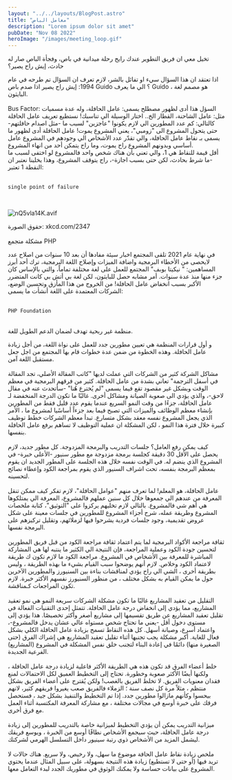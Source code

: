 ```yaml
---
layout: "../../layouts/BlogPost.astro"
title: "معامل الباص"
description: "Lorem ipsum dolor sit amet"
pubDate: "Nov 08 2022"
heroImage: "/images/meeting_loop.gif"
---
```


تخيل معي ان فريق التطوير عندك رايح رحلة ميدانية في باص، وفجأة الباص صار له حادث، إيش راح يصير؟

اذا تعتقد ان هذا السؤال سيء او تفائل بالشر، لازم تعرف ان السؤال تم طرحه في عام 1994: إيش راح يصير اذا صدم باص Guido ؟
الي ما يعرف Guido ، هو مصمم لغة البايثون.
<br><br>
Bus Factor:
السؤل هذا أدى لظهور مصطلح يسمى: عامل الحافلة، وله عدة مسميات مثل: عامل الشاحنة، القطار الخ.. اختار الوسيلة الي تناسبك!
نستطيع تعريف عامل الحافلة كالتالي:
كم عدد المطورين الي لازم يكونوا "عاجزين" لسبب ما -مثل اصدام حافلتهم- حتى يتحول المشروع الى "زومبي"، يعني المشروع يموت!
عامل الحافلة أدى لظهور ما يسمى بـ  نقاط عامل الحافلة، والي تقدّر عدد الأشخاص الي وجودهم في المشروع عامل أساسي وبدونهم المشروع راح يموت، وما راح يتمكن أحد من انهاء المشروع.
<br>
أقل قيمة للنقاط هي 1، والي تعني بأن هناك شخص واحد فالمشروع لو اختفى لسبب ما -ما شرط بحادث، لكن حتى بسبب اجازة-، راح يتوقف المشروع، وهذا يخلينا نعتبر ان النقطة 1 تعتبر:
<br><br>
```
single point of failure
``` 

<br>

![nQ5vla14K.avif](https://cdn.hashnode.com/res/hashnode/image/upload/v1648302555255/sAT9OoNYz.avif)

حقوق الصورة: xkcd.com/2347
<br><br>
مشكلة متجمع PHP

في نهاية عام 2021 تلقى المجتمع اخبار سيئة مفادها أن بعد 10 سنوات من اصلاح عدد لايحصى من الأخطاء البرمجية واضافة الميزات وإصلاح اللغة البرمجية، ترك أحد أبرز المساهمين: " نيكيتا بوبف" المجتمع للعمل على لغة مختلفة تماماً، والتي بالإساس كان جزء منها منذ عدة سنوات. 
أمر مشابه حصل للبايثون، لكن لغة بي أتش بي كانت المتضرر الأكبر بسبب انخفاض عامل الحافلة!
من الخروج من هذا المأزق وتحسين الوضع، الشركات المعتمدة على اللغة أنشأت ما يسمى:
<br>
<br>
```
PHP Foundation
```
<br>
منظمة غير ربحية تهدف لضمان الدعم الطويل للغة.

و أول قرارات المنظمة هي تعيين مطورين جدد للعمل على نواة اللغة، من أجل زيادة عامل الحافلة. وهذه الخطوة من ضمن عدة خطوات قام بها المجتمع من اجل جعل مستقبل اللغة آمن.
<br><br>
مشاكل الشركة
كثير من الشركات التي عملت لديها "كاتب المقالة الأصلي، تجد المقالة في أسفل الترجمة" تعاني بشدة من عامل الحافلة. كثير من فرقهم البرمجية في معظم الوقت وبشكل غير مقصود تقع فيما يسمى "لم يُخترع هُنا" -سأتحدث عنه في مقال لاحق-، والذي يؤدي الى صعوبة الصيانة ومشاكل أخرى.
غالبًا ما تكون الدرجة المنخفضة لـ عامل الحافلة، جزءًا من وقت النمو السريع عندما يقوم عدد قليل فقط من المطورين بإنشاء معظم الوظائف والميزات التي تصبح فيما بعد جزءاً أساسًيا لمشروع ما ، الأمر الذي يجعل المشروع نفسه معقد بشكل متسارع. تبدأ معظم الشركات خطط توظيف كبيرة خلال فترة هذا النمو ، لكن المشكلة ان عملية التوظيف لا تساهم برفع عامل الحافلة بنفسها.
<br><br>
كيف يمكن رفع العامل؟
جلسات التدريب والبرمجة المزدوجة.
كل مطور جديد، لازم يحصل على الأقل 30 دقيقة كجلسة برمجة مزدوجة مع مطور سنيور -الأعلى خبرة- في المشروع الذي ينضم له. في الوقت نفسه خلال هذه الجلسة على المطور الجديد ان يقوم بمعظم البرمجة بنفسه، تحت اشراف السنيور الذي يقوم بمراجعة الكود وإعطاء نصائح لتحسينه.
<br><br>
عامل الحافلة، هو المعلم!
لما تعرف منهم "عوامل الحافلة"، لازم تفكر كيف ممكن تنقل المعرفة من عندهم الي جمعوها خلال كل سنين عملهم فالمشروع، المعرفة الي يمتلكوها هي أهم شي فالمشروع. بالتالي لازم تخليهم يركزوا على "التوثيق"، كتابة ملخصات المشروع وطريقة عمله، شرح أجزاء المشروع للمطورين في جلسات معينة على شكل عروض تقديمية، وجود جلسات فردية يشرحوا فيها لزملائهم، وتقليل تركيزهم على البرمجة نفسها.
<br><br>
ثقافة مراجعة الأكواد البرمجية
لما يتم اعتماد ثقافة مراجعة الكود من قبل فريق المطورين لتحسين جودة الكود وعملية المراجعة، فإن النتيجة الي الكثير ما ينتبه لها هي المشاركة المباشرة للمعرفة بين الأشخاص في المشروع. مراجعة الكود ما لازم تكون ك طريقة لاعتماد الكود وخلاص. لازم أنهم يوضحوا سبب القيام بشيء ما بهذه الطريقة ، وليس بطريقة أخرى ، الشي الي راح يؤدي لمناقشات بناءة بين السنيورز والمطورين الآخرين حول ما يمكن القيام به بشكل مختلف ، من منظور السنيورز نفسهم الأكثر خبرة. لازم تكون المراجعات كـمناقشة.
<br><br>
التقليل من تعقيد المشاريع
غالبًا ما تكون مشكلة الشركات سريعة النمو هي نمو تعقيد المشاريع، مما يؤدي إلى انخفاض درجة عامل الحافلة. تتمثل إحدى التقنيات الفعالة في تقليل تعقيد المشاريع عن طريق تقسيمها إلى مشاريع أصغر وأكثر تخصيصًا. هذا يؤدي إلى مستوى دخول أقل -يعني ما تحتاج شخص مستواه عالي عشان يدخل فالمشروع-، واعتماد أسرع، وصيانة أسهل. كل هذه النقاط تسمح بزيادة عامل الحافلة الكلي بشكل فعال للغاية. أكبر مشكلة يجب تجنبها أثناء تقليل تعقيد المشاريع هي إشراك الفرق (حتى الصغيرة منها) دائمًا في إعادة البناء لتجنب خلق نفس المشكلة في المشروع (المشاريع) الفرعية الجديدة.
<br><br>
خلط أعضاء الفرق
قد تكون هذه هي الطريقة الأكثر فاعلية لزيادة درجة عامل الحافلة ، ولكنها أيضًا الأكثر صعوبة وخطورة. تحتاج إلى التخطيط العميق لكل الاحتمالات لمنع فقدان معنويات الفريق. لا تخلط الفريق بالغصب!  ولكن يُقترح على أعضاء الفريق بشكل منتظم ، مثلاً مرة كل نصف سنة ؛ الزملاء فالفريق صعب يغيروا فريقهم كثير، لانهم بيحسوا وكأنهم مازالوا مطورين جدد. إذا تم التخطيط والتنفيذ بشكل جيد ، فستحصل فرقك على خبرة أوسع في مجالات مختلفة ، مع مشاركة المعرفة المكتسبة أثناء العمل مع فرق أخرى.
<br><br>
ميزانية التدريب
يمكن أن يؤدي التخطيط لميزانية خاصة بالتدريب للمطورين إلى زيادة درجة عامل الحافلة، حيث سيجمع الأشخاص نطاقًا أوسع من الخبرة ، ويوسع فريقك ليشمل المزيد من الأشخاص ذوي رتبة سينيور داخل التسلسل الهرمي لشركتك.
<br><br>
ملخص
زيادة نقاط عامل الحافة موضوع ما سهل، ولا رخيص، ولا سريع. هناك حالات لا تريد فيها (أو حتى لا تستطيع) زيادة هذه النتيجة بسهولة، على سبيل المثال عندما يحتوي المشروع على بيانات حساسة ولا يمكنك الوثوق في مطوريك الجدد لبدء التعامل معها. 

